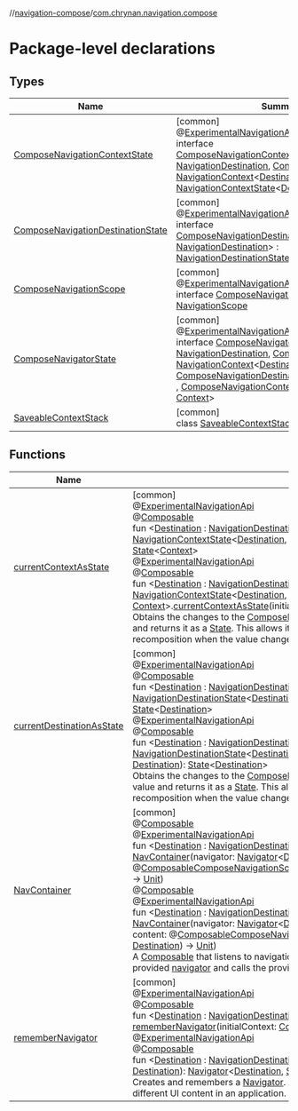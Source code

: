 //[navigation-compose](../../index.md)/[com.chrynan.navigation.compose](index.md)

# Package-level declarations

## Types

| Name | Summary |
|---|---|
| [ComposeNavigationContextState](-compose-navigation-context-state/index.md) | [common]<br>@[ExperimentalNavigationApi](../../../navigation-core/navigation-core/com.chrynan.navigation/-experimental-navigation-api/index.md)<br>interface [ComposeNavigationContextState](-compose-navigation-context-state/index.md)&lt;[Destination](-compose-navigation-context-state/index.md) : [NavigationDestination](../../../navigation-core/com.chrynan.navigation/-navigation-destination/index.md), [Context](-compose-navigation-context-state/index.md) : [NavigationContext](../../../navigation-core/navigation-core/com.chrynan.navigation/-navigation-context/index.md)&lt;[Destination](-compose-navigation-context-state/index.md)&gt;&gt; : [NavigationContextState](../../../navigation-core/navigation-core/com.chrynan.navigation/-navigation-context-state/index.md)&lt;[Destination](-compose-navigation-context-state/index.md), [Context](-compose-navigation-context-state/index.md)&gt; |
| [ComposeNavigationDestinationState](-compose-navigation-destination-state/index.md) | [common]<br>@[ExperimentalNavigationApi](../../../navigation-core/navigation-core/com.chrynan.navigation/-experimental-navigation-api/index.md)<br>interface [ComposeNavigationDestinationState](-compose-navigation-destination-state/index.md)&lt;[Destination](-compose-navigation-destination-state/index.md) : [NavigationDestination](../../../navigation-core/com.chrynan.navigation/-navigation-destination/index.md)&gt; : [NavigationDestinationState](../../../navigation-core/navigation-core/com.chrynan.navigation/-navigation-destination-state/index.md)&lt;[Destination](-compose-navigation-destination-state/index.md)&gt; |
| [ComposeNavigationScope](-compose-navigation-scope/index.md) | [common]<br>@[ExperimentalNavigationApi](../../../navigation-core/navigation-core/com.chrynan.navigation/-experimental-navigation-api/index.md)<br>interface [ComposeNavigationScope](-compose-navigation-scope/index.md) : [NavigationScope](../../../navigation-core/navigation-core/com.chrynan.navigation/-navigation-scope/index.md) |
| [ComposeNavigatorState](-compose-navigator-state/index.md) | [common]<br>@[ExperimentalNavigationApi](../../../navigation-core/navigation-core/com.chrynan.navigation/-experimental-navigation-api/index.md)<br>interface [ComposeNavigatorState](-compose-navigator-state/index.md)&lt;[Destination](-compose-navigator-state/index.md) : [NavigationDestination](../../../navigation-core/com.chrynan.navigation/-navigation-destination/index.md), [Context](-compose-navigator-state/index.md) : [NavigationContext](../../../navigation-core/navigation-core/com.chrynan.navigation/-navigation-context/index.md)&lt;[Destination](-compose-navigator-state/index.md)&gt;&gt; : [ComposeNavigationDestinationState](-compose-navigation-destination-state/index.md)&lt;[Destination](-compose-navigator-state/index.md)&gt; , [ComposeNavigationContextState](-compose-navigation-context-state/index.md)&lt;[Destination](-compose-navigator-state/index.md), [Context](-compose-navigator-state/index.md)&gt; |
| [SaveableContextStack](-saveable-context-stack/index.md) | [common]<br>class [SaveableContextStack](-saveable-context-stack/index.md) |

## Functions

| Name | Summary |
|---|---|
| [currentContextAsState](current-context-as-state.md) | [common]<br>@[ExperimentalNavigationApi](../../../navigation-core/navigation-core/com.chrynan.navigation/-experimental-navigation-api/index.md)<br>@[Composable](https://developer.android.com/reference/kotlin/androidx/compose/runtime/Composable.html)<br>fun &lt;[Destination](current-context-as-state.md) : [NavigationDestination](../../../navigation-core/com.chrynan.navigation/-navigation-destination/index.md), [Context](current-context-as-state.md) : [NavigationContext](../../../navigation-core/navigation-core/com.chrynan.navigation/-navigation-context/index.md)&lt;[Destination](current-context-as-state.md)&gt;&gt; [NavigationContextState](../../../navigation-core/navigation-core/com.chrynan.navigation/-navigation-context-state/index.md)&lt;[Destination](current-context-as-state.md), [Context](current-context-as-state.md)&gt;.[currentContextAsState](current-context-as-state.md)(): [State](https://developer.android.com/reference/kotlin/androidx/compose/runtime/State.html)&lt;[Context](current-context-as-state.md)&gt;<br>@[ExperimentalNavigationApi](../../../navigation-core/navigation-core/com.chrynan.navigation/-experimental-navigation-api/index.md)<br>@[Composable](https://developer.android.com/reference/kotlin/androidx/compose/runtime/Composable.html)<br>fun &lt;[Destination](current-context-as-state.md) : [NavigationDestination](../../../navigation-core/com.chrynan.navigation/-navigation-destination/index.md), [Context](current-context-as-state.md) : [NavigationContext](../../../navigation-core/navigation-core/com.chrynan.navigation/-navigation-context/index.md)&lt;[Destination](current-context-as-state.md)&gt;&gt; [NavigationContextState](../../../navigation-core/navigation-core/com.chrynan.navigation/-navigation-context-state/index.md)&lt;[Destination](current-context-as-state.md), [Context](current-context-as-state.md)&gt;.[currentContextAsState](current-context-as-state.md)(initialCurrentContext: [Context](current-context-as-state.md)): [State](https://developer.android.com/reference/kotlin/androidx/compose/runtime/State.html)&lt;[Context](current-context-as-state.md)&gt;<br>Obtains the changes to the [ComposeNavigationContextState.currentContext](../../../navigation-compose/com.chrynan.navigation.compose/-compose-navigation-context-state/current-context.md) value and returns it as a [State](https://developer.android.com/reference/kotlin/androidx/compose/runtime/State.html). This allows it to be used in a [Composable](https://developer.android.com/reference/kotlin/androidx/compose/runtime/Composable.html) and cause recomposition when the value changes. |
| [currentDestinationAsState](current-destination-as-state.md) | [common]<br>@[ExperimentalNavigationApi](../../../navigation-core/navigation-core/com.chrynan.navigation/-experimental-navigation-api/index.md)<br>@[Composable](https://developer.android.com/reference/kotlin/androidx/compose/runtime/Composable.html)<br>fun &lt;[Destination](current-destination-as-state.md) : [NavigationDestination](../../../navigation-core/com.chrynan.navigation/-navigation-destination/index.md)&gt; [NavigationDestinationState](../../../navigation-core/navigation-core/com.chrynan.navigation/-navigation-destination-state/index.md)&lt;[Destination](current-destination-as-state.md)&gt;.[currentDestinationAsState](current-destination-as-state.md)(): [State](https://developer.android.com/reference/kotlin/androidx/compose/runtime/State.html)&lt;[Destination](current-destination-as-state.md)&gt;<br>@[ExperimentalNavigationApi](../../../navigation-core/navigation-core/com.chrynan.navigation/-experimental-navigation-api/index.md)<br>@[Composable](https://developer.android.com/reference/kotlin/androidx/compose/runtime/Composable.html)<br>fun &lt;[Destination](current-destination-as-state.md) : [NavigationDestination](../../../navigation-core/com.chrynan.navigation/-navigation-destination/index.md)&gt; [NavigationDestinationState](../../../navigation-core/navigation-core/com.chrynan.navigation/-navigation-destination-state/index.md)&lt;[Destination](current-destination-as-state.md)&gt;.[currentDestinationAsState](current-destination-as-state.md)(initialCurrentKey: [Destination](current-destination-as-state.md)): [State](https://developer.android.com/reference/kotlin/androidx/compose/runtime/State.html)&lt;[Destination](current-destination-as-state.md)&gt;<br>Obtains the changes to the [ComposeNavigationDestinationState.currentDestination](../../../navigation-compose/com.chrynan.navigation.compose/-compose-navigation-destination-state/current-destination.md) value and returns it as a [State](https://developer.android.com/reference/kotlin/androidx/compose/runtime/State.html). This allows it to be used in a [Composable](https://developer.android.com/reference/kotlin/androidx/compose/runtime/Composable.html) and cause recomposition when the value changes. |
| [NavContainer](-nav-container.md) | [common]<br>@[Composable](https://developer.android.com/reference/kotlin/androidx/compose/runtime/Composable.html)<br>@[ExperimentalNavigationApi](../../../navigation-core/navigation-core/com.chrynan.navigation/-experimental-navigation-api/index.md)<br>fun &lt;[Destination](-nav-container.md) : [NavigationDestination](../../../navigation-core/com.chrynan.navigation/-navigation-destination/index.md), [Context](-nav-container.md) : [NavigationContext](../../../navigation-core/navigation-core/com.chrynan.navigation/-navigation-context/index.md)&lt;[Destination](-nav-container.md)&gt;&gt; [NavContainer](-nav-container.md)(navigator: [Navigator](../../../navigation-core/navigation-core/com.chrynan.navigation/-navigator/index.md)&lt;[Destination](-nav-container.md), [Context](-nav-container.md)&gt;, content: @[Composable](https://developer.android.com/reference/kotlin/androidx/compose/runtime/Composable.html)[ComposeNavigationScope](-compose-navigation-scope/index.md).(context: [Context](-nav-container.md), destination: [Destination](-nav-container.md)) -&gt; [Unit](https://kotlinlang.org/api/latest/jvm/stdlib/kotlin/-unit/index.html))<br>@[Composable](https://developer.android.com/reference/kotlin/androidx/compose/runtime/Composable.html)<br>@[ExperimentalNavigationApi](../../../navigation-core/navigation-core/com.chrynan.navigation/-experimental-navigation-api/index.md)<br>fun &lt;[Destination](-nav-container.md) : [NavigationDestination](../../../navigation-core/com.chrynan.navigation/-navigation-destination/index.md), [Context](-nav-container.md) : [NavigationContext](../../../navigation-core/navigation-core/com.chrynan.navigation/-navigation-context/index.md)&lt;[Destination](-nav-container.md)&gt;&gt; [NavContainer](-nav-container.md)(navigator: [Navigator](../../../navigation-core/navigation-core/com.chrynan.navigation/-navigator/index.md)&lt;[Destination](-nav-container.md), [Context](-nav-container.md)&gt;, modifier: [Modifier](https://developer.android.com/reference/kotlin/androidx/compose/ui/Modifier.html), content: @[Composable](https://developer.android.com/reference/kotlin/androidx/compose/runtime/Composable.html)[ComposeNavigationScope](-compose-navigation-scope/index.md).(context: [Context](-nav-container.md), destination: [Destination](-nav-container.md)) -&gt; [Unit](https://kotlinlang.org/api/latest/jvm/stdlib/kotlin/-unit/index.html))<br>A [Composable](https://developer.android.com/reference/kotlin/androidx/compose/runtime/Composable.html) that listens to navigation context and destination changes from the provided [navigator](-nav-container.md) and calls the provided [content](https://developer.android.com/reference/kotlin/androidx/compose/runtime/Composable.html) function with the latest values. |
| [rememberNavigator](remember-navigator.md) | [common]<br>@[ExperimentalNavigationApi](../../../navigation-core/navigation-core/com.chrynan.navigation/-experimental-navigation-api/index.md)<br>@[Composable](https://developer.android.com/reference/kotlin/androidx/compose/runtime/Composable.html)<br>fun &lt;[Destination](remember-navigator.md) : [NavigationDestination](../../../navigation-core/com.chrynan.navigation/-navigation-destination/index.md), [Context](remember-navigator.md) : [NavigationContext](../../../navigation-core/navigation-core/com.chrynan.navigation/-navigation-context/index.md)&lt;[Destination](remember-navigator.md)&gt;&gt; [rememberNavigator](remember-navigator.md)(initialContext: [Context](remember-navigator.md)): [Navigator](../../../navigation-core/navigation-core/com.chrynan.navigation/-navigator/index.md)&lt;[Destination](remember-navigator.md), [Context](remember-navigator.md)&gt;<br>@[ExperimentalNavigationApi](../../../navigation-core/navigation-core/com.chrynan.navigation/-experimental-navigation-api/index.md)<br>@[Composable](https://developer.android.com/reference/kotlin/androidx/compose/runtime/Composable.html)<br>fun &lt;[Destination](remember-navigator.md) : [NavigationDestination](../../../navigation-core/com.chrynan.navigation/-navigation-destination/index.md)&gt; [rememberNavigator](remember-navigator.md)(initialDestination: [Destination](remember-navigator.md)): [Navigator](../../../navigation-core/navigation-core/com.chrynan.navigation/-navigator/index.md)&lt;[Destination](remember-navigator.md), [SingleNavigationContext](../../../navigation-core/navigation-core/com.chrynan.navigation/-single-navigation-context/index.md)&lt;[Destination](remember-navigator.md)&gt;&gt;<br>Creates and remembers a [Navigator](../../../navigation-core/navigation-core/com.chrynan.navigation/-navigator/index.md). A [Navigator](../../../navigation-core/navigation-core/com.chrynan.navigation/-navigator/index.md) can be used to navigate between different UI content in an application. |

